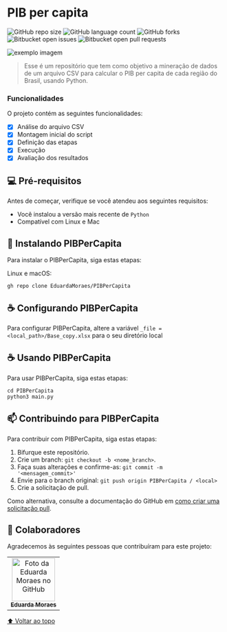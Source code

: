 # PIB per capita

<!---Esses são exemplos. Veja https://shields.io para outras pessoas ou para personalizar este conjunto de escudos. Você pode querer incluir dependências, status do projeto e informações de licença aqui--->

![GitHub repo size](https://img.shields.io/github/repo-size/iuricode/README-template?style=for-the-badge)
![GitHub language count](https://img.shields.io/github/languages/count/iuricode/README-template?style=for-the-badge)
![GitHub forks](https://img.shields.io/github/forks/iuricode/README-template?style=for-the-badge)
![Bitbucket open issues](https://img.shields.io/bitbucket/issues/iuricode/README-template?style=for-the-badge)
![Bitbucket open pull requests](https://img.shields.io/bitbucket/pr-raw/iuricode/README-template?style=for-the-badge)

<img src="exemplo-image.png" alt="exemplo imagem">

> Esse é um repositório que tem como objetivo a mineração de dados de um arquivo CSV para calcular o PIB per capita de cada região do Brasil, usando Python.

### Funcionalidades

O projeto contém as seguintes funcionalidades:

- [x] Análise do arquivo CSV
- [x] Montagem inicial do script
- [x] Definição das etapas
- [x] Execução
- [x] Avaliação dos resultados

## 💻 Pré-requisitos

Antes de começar, verifique se você atendeu aos seguintes requisitos:
* Você instalou a versão mais recente de `Python`
* Compatível com Linux e Mac

## 🚀 Instalando PIBPerCapita

Para instalar o PIBPerCapita, siga estas etapas:

Linux e macOS:
```
gh repo clone EduardaMoraes/PIBPerCapita
```

## ☕ Configurando PIBPerCapita

Para configurar PIBPerCapita, altere a variável `_file = <local_path>/Base_copy.xlsx` para o seu diretório local


## ☕ Usando PIBPerCapita

Para usar PIBPerCapita, siga estas etapas:

```
cd PIBPerCapita
python3 main.py
```


## 📫 Contribuindo para PIBPerCapita
<!---Se o seu README for longo ou se você tiver algum processo ou etapas específicas que deseja que os contribuidores sigam, considere a criação de um arquivo CONTRIBUTING.md separado--->
Para contribuir com PIBPerCapita, siga estas etapas:

1. Bifurque este repositório.
2. Crie um branch: `git checkout -b <nome_branch>`.
3. Faça suas alterações e confirme-as: `git commit -m '<mensagem_commit>'`
4. Envie para o branch original: `git push origin PIBPerCapita / <local>`
5. Crie a solicitação de pull.

Como alternativa, consulte a documentação do GitHub em [como criar uma solicitação pull](https://help.github.com/en/github/collaborating-with-issues-and-pull-requests/creating-a-pull-request).

## 🤝 Colaboradores

Agradecemos às seguintes pessoas que contribuíram para este projeto:

<table>
  <tr>
    <td align="center">
      <a href="#">
        <img src="https://avatars.githubusercontent.com/u/81473476?v=4" width="100px;" alt="Foto da Eduarda Moraes no GitHub"/><br>
        <sub>
          <b>Eduarda Moraes</b>
        </sub>
      </a>
    </td>
  </tr>
</table>

[⬆ Voltar ao topo](#pib-per-capita)<br>
